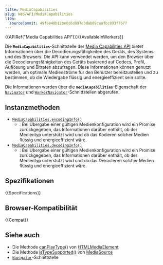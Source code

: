 ```yaml
---
title: MediaCapabilities
slug: Web/API/MediaCapabilities
l10n:
  sourceCommit: 49f6e40b12be0d6d897d3dab09caafbc093f7677
---
```


{{APIRef("Media Capabilities API")}}{{AvailableInWorkers}}

Die **`MediaCapabilities`**-Schnittstelle der [Media Capabilities API](/de/docs/Web/API/Media_Capabilities_API) bietet Informationen über die Decodierungsfähigkeiten des Geräts, des Systems und des Browsers. Die API kann verwendet werden, um den Browser über die Decodierungsfähigkeiten des Geräts basierend auf Codecs, Profil, Auflösung und Bitraten abzufragen. Diese Informationen können genutzt werden, um optimale Medienströme für den Benutzer bereitzustellen und zu bestimmen, ob die Wiedergabe flüssig und energieeffizient sein sollte.

Die Informationen werden über die **`mediaCapabilities`**-Eigenschaft der [`Navigator`](/de/docs/Web/API/Navigator) und [`WorkerNavigator`](/de/docs/Web/API/WorkerNavigator)-Schnittstellen abgerufen.

## Instanzmethoden

- [`MediaCapabilities.encodingInfo()`](/de/docs/Web/API/MediaCapabilities/encodingInfo)
  - : Bei Übergabe einer gültigen Medienkonfiguration wird ein Promise zurückgegeben, das Informationen darüber enthält, ob der Medientyp unterstützt wird und ob das Kodieren solcher Medien flüssig und energieeffizient wäre.
- [`MediaCapabilities.decodingInfo()`](/de/docs/Web/API/MediaCapabilities/decodingInfo)
  - : Bei Übergabe einer gültigen Medienkonfiguration wird ein Promise zurückgegeben, das Informationen darüber enthält, ob der Medientyp unterstützt wird und ob das Dekodieren solcher Medien flüssig und energieeffizient wäre.

## Spezifikationen

{{Specifications}}

## Browser-Kompatibilität

{{Compat}}

## Siehe auch

- Die Methode [canPlayType()](/de/docs/Web/API/HTMLMediaElement/canPlayType) von [HTMLMediaElement](/de/docs/Web/API/HTMLMediaElement)
- Die Methode [isTypeSupported()](/de/docs/Web/API/MediaSource/isTypeSupported_static) von [MediaSource](/de/docs/Web/API/MediaSource)
- [`Navigator`](/de/docs/Web/API/Navigator)-Schnittstelle

